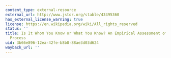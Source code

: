 ```yaml
---
content_type: external-resource
external_url: http://www.jstor.org/stable/43495360
has_external_license_warning: true
license: https://en.wikipedia.org/wiki/All_rights_reserved
status: ''
title: Is It Whom You Know or What You Know? An Empirical Assessment of the Lobbying
  Process
uid: 3b66e896-12ea-42fe-b8b8-88ae3d03d624
wayback_url: ''
---
```


